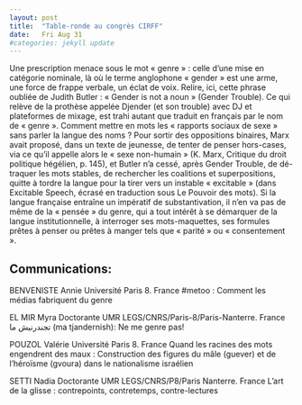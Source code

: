 ```yaml
---
layout: post
title:  "Table-ronde au congrès CIRFF"
date:   Fri Aug 31
#categories: jekyll update
---
```

Une prescription menace sous le mot « genre » : celle d’une mise en catégorie nominale, là où le terme anglophone « gender » est une arme, une force de frappe verbale, un éclat de voix. Relire, ici, cette phrase oubliée de Judith Butler : « Gender is not a noun » (Gender Trouble). Ce qui relève de la prothèse appelée Djender (et son trouble) avec DJ et plateformes de mixage, est trahi autant que traduit en français par le nom de « genre ». Comment mettre en mots les « rapports sociaux de sexe » sans parler la langue des noms ?
Pour sortir des oppositions binaires, Marx avait proposé, dans un texte de jeunesse, de tenter de penser hors-cases, via ce qu’il appelle alors le « sexe non-humain » (K. Marx, Critique du droit politique hégélien, p. 145), et Butler n’a cessé, après Gender Trouble, de dé-traquer les mots stables, de rechercher les coalitions et superpositions, quitte à tordre la langue pour la tirer vers un instable « excitable » (dans Excitable Speech, écrasé en traduction sous Le Pouvoir des mots).
Si la langue française entraîne un impératif de substantivation, il n’en va pas de même de la « pensée » du genre, qui a tout intérêt à se démarquer de la langue institutionnelle, à interroger ses mots-maquettes, ses formules prêtes à penser ou prêtes à manger tels que « parité » ou « consentement ».

## Communications:

BENVENISTE Annie
Université Paris 8. France
 #metoo : Comment les médias fabriquent du genre

EL MIR Myra
Doctorante UMR LEGS/CNRS/Paris-8/Paris-Nanterre. France
ﺗﺠﻨﺪرﻧﻴﺶ ﻣﺎ (ma tjandernish): Ne me genre pas!

POUZOL Valérie Université Paris 8. France
Quand les racines des mots engendrent des maux : Construction des figures du mâle (guever) et de l’héroïsme (gvoura) dans le nationalisme israélien

SETTI Nadia
Doctorante UMR LEGS/CNRS/P8/Paris Nanterre. France
L’art de la glisse : contrepoints, contretemps, contre-lectures
